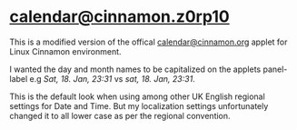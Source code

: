 # calendar@cinnamon.z0rp10
This is a modified version of the offical calendar@cinnamon.org applet for Linux Cinnamon
environment.

I wanted the day and month names to be capitalized on the applets panel-label e.g
_Sat, 18. Jan, 23:31_ vs _sat, 18. Jan, 23:31_.

This is the default look when using among other UK English regional settings for Date and
 Time. But my localization settings unfortunately changed it to all lower case as per
the regional convention.
